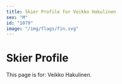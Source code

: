 ```yaml
---
title: Skier Profile for Veikko Hakulinen
sex: "M"
id: "1079"
image: "/img/flags/fin.svg" 
---
```


# Skier Profile

This page is for: Veikko Hakulinen.
    